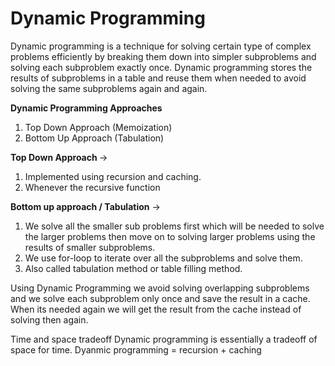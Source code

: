 <h1>Dynamic Programming</h1>

Dynamic programming is a technique for solving certain type of complex problems efficiently by breaking them down into simpler subproblems and 
solving each subproblem exactly once. Dynamic programming stores the results of subproblems in a table and reuse them when needed to avoid solving the same subproblems again and again. 

<b>Dynamic Programming Approaches</b>
1) Top Down Approach (Memoization)
2) Bottom Up Approach (Tabulation)


<b>Top Down Approach </b>->

1) Implemented using recursion and caching.
2) Whenever the recursive function 

<b>Bottom up approach / Tabulation</b> ->
 
 1. We solve all the smaller sub problems first which will be needed to solve the larger problems then move on to solving larger problems using the results of smaller subproblems. 
 2. We use for-loop to iterate over all the subproblems and solve them. 
 3. Also called tabulation method or table filling method.

Using Dynamic Programming we avoid solving overlapping subproblems and we solve each subproblem only once and save the result in a cache. When its needed again we will get the result from the cache instead of solving then again.

Time and space tradeoff Dynamic programming is essentially a tradeoff of space for time. Dyanmic programming = recursion + caching